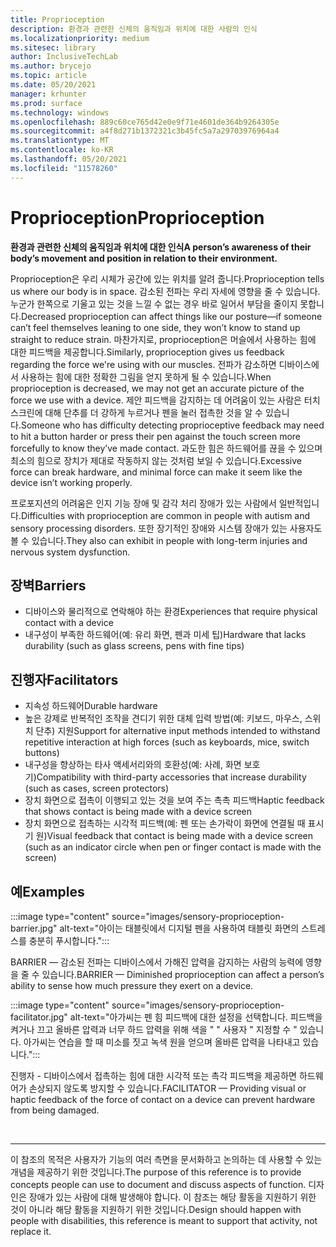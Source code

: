 ```yaml
---
title: Proprioception
description: 환경과 관련한 신체의 움직임과 위치에 대한 사람의 인식
ms.localizationpriority: medium
ms.sitesec: library
author: InclusiveTechLab
ms.author: brycejo
ms.topic: article
ms.date: 05/20/2021
manager: krhunter
ms.prod: surface
ms.technology: windows
ms.openlocfilehash: 889c60ce765d42e0e9f71e4601de364b9264305e
ms.sourcegitcommit: a4f8d271b1372321c3b45fc5a7a29703976964a4
ms.translationtype: MT
ms.contentlocale: ko-KR
ms.lasthandoff: 05/20/2021
ms.locfileid: "11578260"
---
```

# <a name="proprioception"></a><span data-ttu-id="c3620-103">Proprioception</span><span class="sxs-lookup"><span data-stu-id="c3620-103">Proprioception</span></span>

**<span data-ttu-id="c3620-104">환경과 관련한 신체의 움직임과 위치에 대한 인식</span><span class="sxs-lookup"><span data-stu-id="c3620-104">A person’s awareness of their body’s movement and position in relation to their environment.</span></span>**

<span data-ttu-id="c3620-105">Proprioception은 우리 시체가 공간에 있는 위치를 알려 줍니다.</span><span class="sxs-lookup"><span data-stu-id="c3620-105">Proprioception tells us where our body is in space.</span></span> <span data-ttu-id="c3620-106">감소된 전파는 우리 자세에 영향을 줄 수 있습니다. 누군가 한쪽으로 기울고 있는 것을 느낄 수 없는 경우 바로 일어서 부담을 줄이지 못합니다.</span><span class="sxs-lookup"><span data-stu-id="c3620-106">Decreased proprioception can affect things like our posture—if someone can’t feel themselves leaning to one side, they won’t know to stand up straight to reduce strain.</span></span> <span data-ttu-id="c3620-107">마찬가지로, proprioception은 머슬에서 사용하는 힘에 대한 피드백을 제공합니다.</span><span class="sxs-lookup"><span data-stu-id="c3620-107">Similarly, proprioception gives us feedback regarding the force we're using with our muscles.</span></span> <span data-ttu-id="c3620-108">전파가 감소하면 디바이스에서 사용하는 힘에 대한 정확한 그림을 얻지 못하게 될 수 있습니다.</span><span class="sxs-lookup"><span data-stu-id="c3620-108">When proprioception is decreased, we may not get an accurate picture of the force we use with a device.</span></span> <span data-ttu-id="c3620-109">제안 피드백을 감지하는 데 어려움이 있는 사람은 터치 스크린에 대해 단추를 더 강하게 누르거나 펜을 눌러 접촉한 것을 알 수 있습니다.</span><span class="sxs-lookup"><span data-stu-id="c3620-109">Someone who has difficulty detecting proprioceptive feedback may need to hit a button harder or press their pen against the touch screen more forcefully to know they’ve made contact.</span></span> <span data-ttu-id="c3620-110">과도한 힘은 하드웨어를 끊을 수 있으며 최소의 힘으로 장치가 제대로 작동하지 않는 것처럼 보일 수 있습니다.</span><span class="sxs-lookup"><span data-stu-id="c3620-110">Excessive force can break hardware, and minimal force can make it seem like the device isn’t working properly.</span></span> 

<span data-ttu-id="c3620-111">프로포지션의 어려움은 인지 기능 장애 및 감각 처리 장애가 있는 사람에서 일반적입니다.</span><span class="sxs-lookup"><span data-stu-id="c3620-111">Difficulties with proprioception are common in people with autism and sensory processing disorders.</span></span> <span data-ttu-id="c3620-112">또한 장기적인 장애와 시스템 장애가 있는 사용자도 볼 수 있습니다.</span><span class="sxs-lookup"><span data-stu-id="c3620-112">They also can exhibit in people with long-term injuries and nervous system dysfunction.</span></span>

## <a name="barriers"></a><span data-ttu-id="c3620-113">장벽</span><span class="sxs-lookup"><span data-stu-id="c3620-113">Barriers</span></span>
* <span data-ttu-id="c3620-114">디바이스와 물리적으로 연락해야 하는 환경</span><span class="sxs-lookup"><span data-stu-id="c3620-114">Experiences that require physical contact with a device</span></span>
* <span data-ttu-id="c3620-115">내구성이 부족한 하드웨어(예: 유리 화면, 펜과 미세 팁)</span><span class="sxs-lookup"><span data-stu-id="c3620-115">Hardware that lacks durability (such as glass screens, pens with fine tips)</span></span>

## <a name="facilitators"></a><span data-ttu-id="c3620-116">진행자</span><span class="sxs-lookup"><span data-stu-id="c3620-116">Facilitators</span></span>
* <span data-ttu-id="c3620-117">지속성 하드웨어</span><span class="sxs-lookup"><span data-stu-id="c3620-117">Durable hardware</span></span>
* <span data-ttu-id="c3620-118">높은 강제로 반복적인 조작을 견디기 위한 대체 입력 방법(예: 키보드, 마우스, 스위치 단추) 지원</span><span class="sxs-lookup"><span data-stu-id="c3620-118">Support for alternative input methods intended to withstand repetitive interaction at high forces (such as keyboards, mice, switch buttons)</span></span>
* <span data-ttu-id="c3620-119">내구성을 향상하는 타사 액세서리와의 호환성(예: 사례, 화면 보호기)</span><span class="sxs-lookup"><span data-stu-id="c3620-119">Compatibility with third-party accessories that increase durability (such as cases, screen protectors)</span></span>
* <span data-ttu-id="c3620-120">장치 화면으로 접촉이 이행되고 있는 것을 보여 주는 촉촉 피드백</span><span class="sxs-lookup"><span data-stu-id="c3620-120">Haptic feedback that shows contact is being made with a device screen</span></span> 
* <span data-ttu-id="c3620-121">장치 화면으로 접촉하는 시각적 피드백(예: 펜 또는 손가락이 화면에 연결될 때 표시기 원)</span><span class="sxs-lookup"><span data-stu-id="c3620-121">Visual feedback that contact is being made with a device screen (such as an indicator circle when pen or finger contact is made with the screen)</span></span>

## <a name="examples"></a><span data-ttu-id="c3620-122">예</span><span class="sxs-lookup"><span data-stu-id="c3620-122">Examples</span></span>

:::image type="content" source="images/sensory-proprioception-barrier.jpg" alt-text="아이는 태블릿에서 디지털 펜을 사용하여 태블릿 화면의 스트레스를 충분히 푸시합니다.":::

<span data-ttu-id="c3620-124">BARRIER — 감소된 전파는 디바이스에서 가해진 압력을 감지하는 사람의 능력에 영향을 줄 수 있습니다.</span><span class="sxs-lookup"><span data-stu-id="c3620-124">BARRIER — Diminished proprioception can affect a person’s ability to sense how much pressure they exert on a device.</span></span> 

:::image type="content" source="images/sensory-proprioception-facilitator.jpg" alt-text="아가씨는 펜 힘 피드백에 대한 설정을 선택합니다. 피드백을 켜거나 끄고 올바른 압력과 너무 하드 압력을 위해 색을 &quot; &quot; 사용자 &quot; 지정할 수 &quot; 있습니다. 아가씨는 연습을 할 때 미소를 짓고 녹색 원을 얻으며 올바른 압력을 나타내고 있습니다.":::

<span data-ttu-id="c3620-128">진행자 - 디바이스에서 접촉하는 힘에 대한 시각적 또는 촉각 피드백을 제공하면 하드웨어가 손상되지 않도록 방지할 수 있습니다.</span><span class="sxs-lookup"><span data-stu-id="c3620-128">FACILITATOR — Providing visual or haptic feedback of the force of contact on a device can prevent hardware from being damaged.</span></span>


&nbsp;

[comment]: # (Footer 문)
___
<span data-ttu-id="c3620-130">이 참조의 목적은 사용자가 기능의 여러 측면을 문서화하고 논의하는 데 사용할 수 있는 개념을 제공하기 위한 것입니다.</span><span class="sxs-lookup"><span data-stu-id="c3620-130">The purpose of this reference is to provide concepts people can use to document and discuss aspects of function.</span></span> <span data-ttu-id="c3620-131">디자인은 장애가 있는 사람에 대해 발생해야 합니다. 이 참조는 해당 활동을 지원하기 위한 것이 아니라 해당 활동을 지원하기 위한 것입니다.</span><span class="sxs-lookup"><span data-stu-id="c3620-131">Design should happen with people with disabilities, this reference is meant to support that activity, not replace it.</span></span> 
